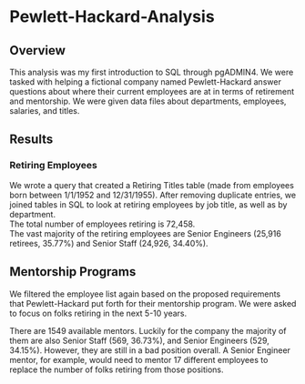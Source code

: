 # Pewlett-Hackard-Analysis
## Overview
This analysis was my first introduction to SQL through pgADMIN4.  We were tasked with helping a fictional company named Pewlett-Hackard answer questions about where their current employees are at in terms of retirement and mentorship.  We were given data files about departments, employees, salaries, and titles.  

## Results

### Retiring Employees 
We wrote a query that created a Retiring Titles table (made from employees born between 1/1/1952 and 12/31/1955). After removing duplicate entries, we joined tables in SQL to look at retiring employees by job title, as well as by department.  
     The total number of employees retiring is 72,458.  
     The vast majority of the retiring employees are Senior Engineers (25,916 retirees, 35.77%) and Senior Staff (24,926, 34.40%). 



## Mentorship Programs
We filtered the employee list again based on the proposed requirements that Pewlett-Hackard put forth for their mentorship program.  We were asked to focus on folks retiring in the next 5-10 years.  

There are 1549 available mentors.  Luckily for the company the majority of them are also Senior Staff (569, 36.73%), and Senior Engineers (529, 34.15%).  However, they are still in a bad position overall.  A Senior Engineer mentor, for example, would need to mentor 17 different employees to replace the number of folks retiring from those positions.  